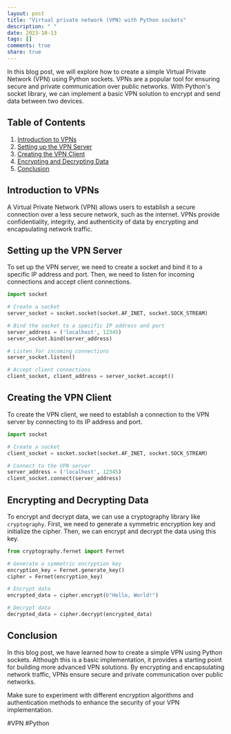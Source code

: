 ```yaml
---
layout: post
title: "Virtual private network (VPN) with Python sockets"
description: " "
date: 2023-10-13
tags: []
comments: true
share: true
---
```


In this blog post, we will explore how to create a simple Virtual Private Network (VPN) using Python sockets. VPNs are a popular tool for ensuring secure and private communication over public networks. With Python's socket library, we can implement a basic VPN solution to encrypt and send data between two devices.

## Table of Contents

1. [Introduction to VPNs](#introduction-to-vpns)
2. [Setting up the VPN Server](#setting-up-the-vpn-server)
3. [Creating the VPN Client](#creating-the-vpn-client)
4. [Encrypting and Decrypting Data](#encrypting-and-decrypting-data)
5. [Conclusion](#conclusion)

## Introduction to VPNs

A Virtual Private Network (VPN) allows users to establish a secure connection over a less secure network, such as the internet. VPNs provide confidentiality, integrity, and authenticity of data by encrypting and encapsulating network traffic.

## Setting up the VPN Server

To set up the VPN server, we need to create a socket and bind it to a specific IP address and port. Then, we need to listen for incoming connections and accept client connections.

```python
import socket

# Create a socket
server_socket = socket.socket(socket.AF_INET, socket.SOCK_STREAM)

# Bind the socket to a specific IP address and port
server_address = ('localhost', 12345)
server_socket.bind(server_address)

# Listen for incoming connections
server_socket.listen()

# Accept client connections
client_socket, client_address = server_socket.accept()
```

## Creating the VPN Client

To create the VPN client, we need to establish a connection to the VPN server by connecting to its IP address and port.

```python
import socket

# Create a socket
client_socket = socket.socket(socket.AF_INET, socket.SOCK_STREAM)

# Connect to the VPN server
server_address = ('localhost', 12345)
client_socket.connect(server_address)
```

## Encrypting and Decrypting Data

To encrypt and decrypt data, we can use a cryptography library like `cryptography`. First, we need to generate a symmetric encryption key and initialize the cipher. Then, we can encrypt and decrypt the data using this key.

```python
from cryptography.fernet import Fernet

# Generate a symmetric encryption key
encryption_key = Fernet.generate_key()
cipher = Fernet(encryption_key)

# Encrypt data
encrypted_data = cipher.encrypt(b"Hello, World!")

# Decrypt data
decrypted_data = cipher.decrypt(encrypted_data)
```

## Conclusion

In this blog post, we have learned how to create a simple VPN using Python sockets. Although this is a basic implementation, it provides a starting point for building more advanced VPN solutions. By encrypting and encapsulating network traffic, VPNs ensure secure and private communication over public networks.

Make sure to experiment with different encryption algorithms and authentication methods to enhance the security of your VPN implementation.

#VPN #Python